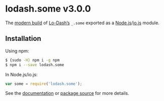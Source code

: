 # lodash.some v3.0.0

The [modern build](https://github.com/lodash/lodash/wiki/Build-Differences) of [Lo-Dash’s](https://lodash.com/) `_.some` exported as a [Node.js](http://nodejs.org/)/[io.js](https://iojs.org/) module.

## Installation

Using npm:

```bash
$ {sudo -H} npm i -g npm
$ npm i --save lodash.some
```

In Node.js/io.js:

```js
var some = require('lodash.some');
```

See the [documentation](https://lodash.com/docs#some) or [package source](https://github.com/lodash/lodash/blob/3.0.0-npm-packages/lodash.some/index.js) for more details.

